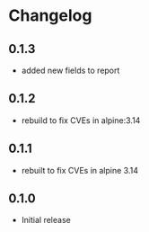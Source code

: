 # Changelog

## 0.1.3
* added new fields to report
## 0.1.2
* rebuild to fix CVEs in alpine:3.14

## 0.1.1
* rebuilt to fix CVEs in alpine 3.14

## 0.1.0

* Initial release

